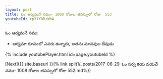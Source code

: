 ```yaml
---
layout: post
title: ఓం ఆర్యమనే నమః- 1008 రోజుల తపస్సులో రోజు  553
youtubeId: rp31Y0RzWhA
---
```

 
 
 ఓం ఆర్యమనే నమః  
 
 -  ఆర్యమా రూపంలో ఎవరు ఉన్నారు, అతను మానవుల దేవుడు 
 
  
 
  
 
 
 
 
 
 


{% include youtubePlayer.html id=page.youtubeId %}
 
[Next]({{ site.baseurl }}{% link  split1/_posts/2017-06-29-ఓం సర్వ కయ వయవే నమః- 1008 రోజుల తపస్సులో రోజు  552.md%})
 
